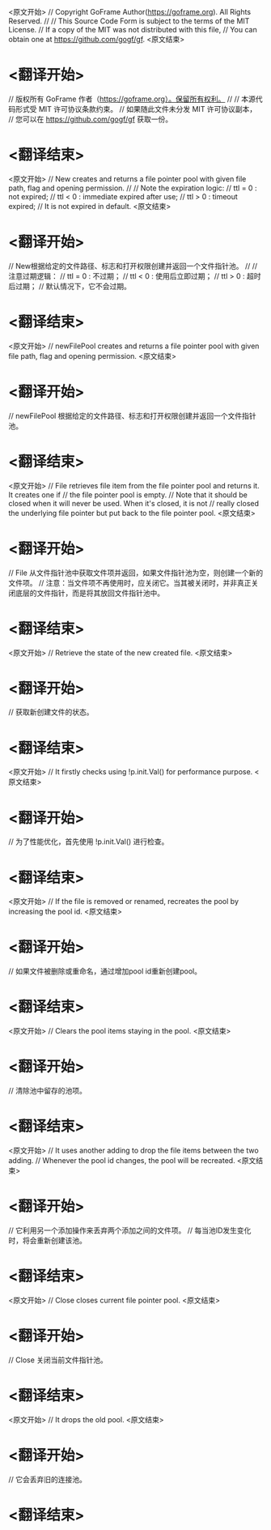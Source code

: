 
<原文开始>
// Copyright GoFrame Author(https://goframe.org). All Rights Reserved.
//
// This Source Code Form is subject to the terms of the MIT License.
// If a copy of the MIT was not distributed with this file,
// You can obtain one at https://github.com/gogf/gf.
<原文结束>

# <翻译开始>
// 版权所有 GoFrame 作者（https://goframe.org）。保留所有权利。
//
// 本源代码形式受 MIT 许可协议条款约束。
// 如果随此文件未分发 MIT 许可协议副本，
// 您可以在 https://github.com/gogf/gf 获取一份。
# <翻译结束>


<原文开始>
// New creates and returns a file pointer pool with given file path, flag and opening permission.
//
// Note the expiration logic:
// ttl = 0 : not expired;
// ttl < 0 : immediate expired after use;
// ttl > 0 : timeout expired;
// It is not expired in default.
<原文结束>

# <翻译开始>
// New根据给定的文件路径、标志和打开权限创建并返回一个文件指针池。
//
// 注意过期逻辑：
// ttl = 0 : 不过期；
// ttl < 0 : 使用后立即过期；
// ttl > 0 : 超时后过期；
// 默认情况下，它不会过期。
# <翻译结束>


<原文开始>
// newFilePool creates and returns a file pointer pool with given file path, flag and opening permission.
<原文结束>

# <翻译开始>
// newFilePool 根据给定的文件路径、标志和打开权限创建并返回一个文件指针池。
# <翻译结束>


<原文开始>
// File retrieves file item from the file pointer pool and returns it. It creates one if
// the file pointer pool is empty.
// Note that it should be closed when it will never be used. When it's closed, it is not
// really closed the underlying file pointer but put back to the file pointer pool.
<原文结束>

# <翻译开始>
// File 从文件指针池中获取文件项并返回，如果文件指针池为空，则创建一个新的文件项。
// 注意：当文件项不再使用时，应关闭它。当其被关闭时，并非真正关闭底层的文件指针，而是将其放回文件指针池中。
# <翻译结束>


<原文开始>
// Retrieve the state of the new created file.
<原文结束>

# <翻译开始>
// 获取新创建文件的状态。
# <翻译结束>


<原文开始>
// It firstly checks using !p.init.Val() for performance purpose.
<原文结束>

# <翻译开始>
// 为了性能优化，首先使用 !p.init.Val() 进行检查。
# <翻译结束>


<原文开始>
// If the file is removed or renamed, recreates the pool by increasing the pool id.
<原文结束>

# <翻译开始>
// 如果文件被删除或重命名，通过增加pool id重新创建pool。
# <翻译结束>


<原文开始>
// Clears the pool items staying in the pool.
<原文结束>

# <翻译开始>
// 清除池中留存的池项。
# <翻译结束>


<原文开始>
					// It uses another adding to drop the file items between the two adding.
					// Whenever the pool id changes, the pool will be recreated.
<原文结束>

# <翻译开始>
// 它利用另一个添加操作来丢弃两个添加之间的文件项。
// 每当池ID发生变化时，将会重新创建该池。
# <翻译结束>


<原文开始>
// Close closes current file pointer pool.
<原文结束>

# <翻译开始>
// Close 关闭当前文件指针池。
# <翻译结束>


<原文开始>
// It drops the old pool.
<原文结束>

# <翻译开始>
// 它会丢弃旧的连接池。
# <翻译结束>


